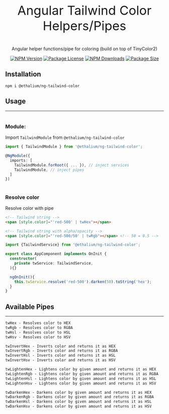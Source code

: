 <p align="center" style="font-size: 40px;">Angular Tailwind Color Helpers/Pipes</p>

<p align="center">Angular helper functions/pipe for coloring (build on top of TinyColor2)</p>
<p align="center">
    <a href="https://www.npmjs.com/package/@ethalium/ng-tailwind-color" target="_blank"><img src="https://img.shields.io/npm/v/@ethalium/ng-tailwind-color.svg" alt="NPM Version" /></a>
    <a href="https://www.npmjs.com/package/@ethalium/ng-tailwind-color" target="_blank"><img src="https://img.shields.io/npm/l/@ethalium/ng-tailwind-color.svg" alt="Package License" /></a>
    <a href="https://www.npmjs.com/package/@ethalium/ng-tailwind-color" target="_blank"><img src="https://img.shields.io/npm/dm/@ethalium/ng-tailwind-color.svg" alt="NPM Downloads" /></a>
    <a href="https://www.npmjs.com/package/@ethalium/ng-tailwind-color" target="_blank"><img src="https://img.shields.io/bundlephobia/min/@ethalium/ng-tailwind-color?label=size" alt="Package Size" /></a>
</p>

## Installation
`npm i @ethalium/ng-tailwind-color`

## Usage

---

#
### Module:
Import `TailwindModule` from `@ethalium/ng-tailwind-color`

```typescript
import { TailwindModule } from '@ethalium/ng-tailwind-color';

@NgModule({
  imports: [
    TailwindModule.forRoot({ ... }), // inject services
    TailwindModule, // inject pipes
  ]
})
```
#
### Resolve color
Resolve color with pipe
```html
<!-- Tailwind string -->
<span [style.color]="'red-500' | twHex"></span>

<!-- Tailwind string with alpha/opacity -->
<span [style.color]="'red-500/50' | twRgb"></span> <!-- 50 = 0.5 -->
```

```typescript
import {TailwindService} from '@ethalium/ng-tailwind-color';

export class AppComponent implements OnInit {
  constructor(
    private twService: TailwindService,
  ){}

  ngOnInit(){
    this.twService.resolve('red-500').darken(50).toString('hex');
  }
}

```

## Available Pipes

---
```html
twHex - Resolves color to HEX
twRgb - Resolves color to RGBA
twHsl - Resolves color to HSL
twHsv - Resolves color to HSV

twInvertHex - Inverts color and returns it as HEX
twInvertRgb - Inverts color and returns it as RGBA
twInvertHsl - Inverts color and returns it as HSL
twInvertHsv - Inverts color and returns it as HSV

twLightenHex - Lightens color by given amount and returns it as HEX
twLightenRgb - Lightens color by given amount and returns it as RGBA
twLightenHsl - Lightens color by given amount and returns it as HSL
twLightenHsv - Lightens color by given amount and returns it as HSV

twDarkenHex - Darkens color by given amount and returns it as HEX
twDarkenRgb - Darkens color by given amount and returns it as RGBA
twDarkenHsl - Darkens color by given amount and returns it as HSL
twDarkenHsv - Darkens color by given amount and returns it as HSV
```
